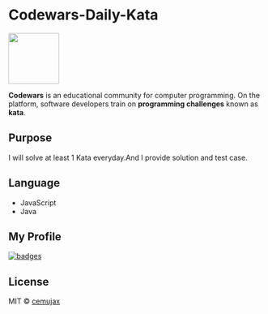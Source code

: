 # Codewars-Daily-Kata

<a title="codewars page" href="https://www.codewars.com"><img src="https://www.codewars.com/assets/logos/logo-square-red-big-d261c083345ce22e7749dc6b69549398.png" width="100" height="100" ></a>

**Codewars** is an educational community for computer programming. On the platform, software developers train on **programming challenges** known as **kata**.

## Purpose

I will solve at least 1 Kata everyday.And I provide solution and test case.

## Language

- JavaScript
- Java

## My Profile

[![badges](https://www.codewars.com/users/cemujax/badges/large)](https://www.codewars.com/users/cemujax)

## License

MIT © [cemujax](https://github.com/cemujax)
